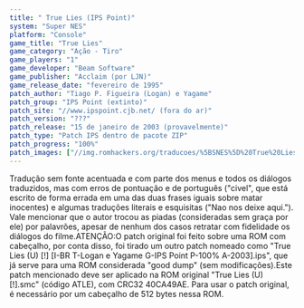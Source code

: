 ```yaml
---
title: " True Lies (IPS Point)"
system: "Super NES"
platform: "Console"
game_title: "True Lies"
game_category: "Ação - Tiro"
game_players: "1"
game_developer: "Beam Software"
game_publisher: "Acclaim (por LJN)"
game_release_date: "fevereiro de 1995"
patch_author: "Tiago P. Figueira (Logan) e Yagame"
patch_group: "IPS Point (extinto)"
patch_site: "//www.ipspoint.cjb.net/ (fora do ar)"
patch_version: "???"
patch_release: "15 de janeiro de 2003 (provavelmente)"
patch_type: "Patch IPS dentro de pacote ZIP"
patch_progress: "100%"
patch_images: ["//img.romhackers.org/traducoes/%5BSNES%5D%20True%20Lies%20-%20IPS%20Point%20-%201.png","//img.romhackers.org/traducoes/%5BSNES%5D%20True%20Lies%20-%20IPS%20Point%20-%202.png","//img.romhackers.org/traducoes/%5BSNES%5D%20True%20Lies%20-%20IPS%20Point%20-%203.png"]
---
```

Tradução sem fonte acentuada e com parte dos menus e todos os diálogos traduzidos, mas com erros de pontuação e de português ("civel", que está escrito de forma errada em uma das duas frases iguais sobre matar inocentes) e algumas traduções literais e esquisitas ("Nao nos deixe aqui."). Vale mencionar que o autor trocou as piadas (consideradas sem graça por ele) por palavrões, apesar de nenhum dos casos retratar com fidelidade os diálogos do filme.ATENÇÃO:O patch original foi feito sobre uma ROM com cabeçalho, por conta disso, foi tirado um outro patch nomeado como "True Lies (U) [!] [I-BR T-Logan e Yagame G-IPS Point P-100% A-2003].ips", que já serve para uma ROM considerada "good dump" (sem modificações).Este patch mencionado deve ser aplicado na ROM original "True Lies (U) [!].smc" (código ATLE), com CRC32 40CA49AE. Para usar o patch original, é necessário por um cabeçalho de 512 bytes nessa ROM.
